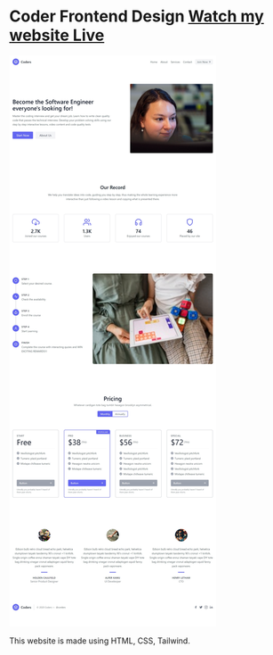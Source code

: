 # Coder Frontend Design [Watch my website Live](coder-frontend.netlify.app)

![Snapshot](ss.png)

This website is made using HTML, CSS, Tailwind. 
